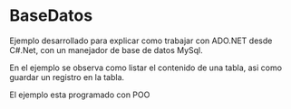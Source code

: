 # BaseDatos
Ejemplo desarrollado para explicar como trabajar con ADO.NET desde C#.Net, con un manejador de base de datos MySql.

En el ejemplo se observa como listar el contenido de una tabla, asi como guardar un registro en la tabla.

El ejemplo esta programado con POO
